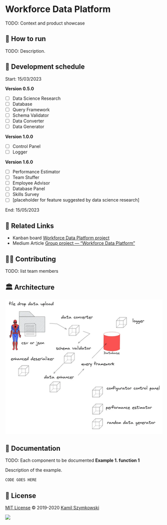 
# Workforce Data Platform
TODO: Context and product showcase

## 🚀 How to run
TODO: Description.

## 📅 Development schedule

Start: 15/03/2023

**Version 0.5.0**

- [ ] Data Science Research
- [ ] Database
- [ ] Query Framework
- [ ] Schema Validator
- [ ] Data Converter
- [ ] Data Generator

**Version 1.0.0**
- [ ] Control Panel
- [ ] Logger

**Version 1.6.0**
- [ ] Performance Estimator
- [ ] Team Stuffer
- [ ] Employee Advisor
- [ ] Database Panel
- [ ] Skills Survey
- [ ] [placeholder for feature suggested by data science research]

End: 15/05/2023

## 🔗 Related Links
* Kanban board [Workforce Data Platform project](https://github.com/users/SzymkowskiDev/projects/8/views/1)
* Medium Article [Group project — “Workforce Data Platform”](https://medium.com/hqw-program/group-project-workforce-data-platform-7781592c3626)

## 👨‍💻 Contributing
TODO: list team members

## 🏛️ Architecture
![architecture](https://github.com/SzymkowskiDev/workforce-data-platform/blob/master/media/diagram.PNG?raw=true)

## 📖 Documentation
TODO: Each component to be documented
**Example 1. function 1**

Description of the example.
```python
CODE GOES HERE
```

## 📄 License
[MIT License](https://choosealicense.com/licenses/mit/) ©️ 2019-2020 [Kamil Szymkowski](https://github.com/SzymkowskiDev "Get in touch!")

[![](https://img.shields.io/badge/license-MIT-green?style=plastic)](https://choosealicense.com/licenses/mit/)





